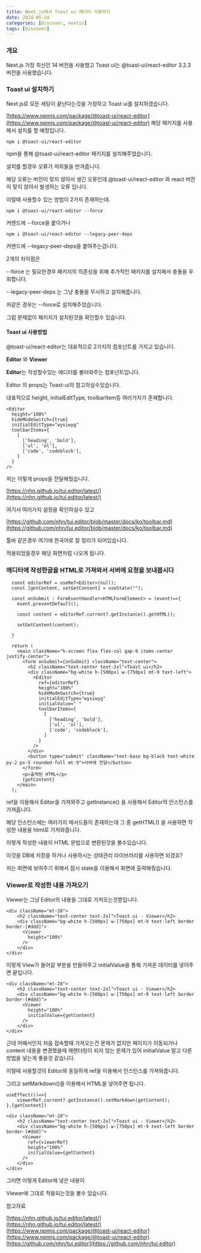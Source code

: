 ```yaml
---
title: Next.js에서 Toast ui 에디터 사용하기
date: 2024-05-24
categories: [Discover, nextjs]
tags: [Discover]
---
```


### 개요

Next.js 가장 최신인 14 버전을 사용했고 Toast ui는 @toast-ui/react-editor 3.2.3 버전을 사용했습니다.

### Toast ui 설치하기

Next.js로 모든 세팅이 끝난다는것을 가정하고 Toast ui를 설치하겠습니다.

[https://www.npmjs.com/package/@toast-ui/react-editor](https://www.npmjs.com/package/@toast-ui/react-editor)
해당 패키지를 사용해서 설치를 할 예정입니다.

`npm i @toast-ui/react-editor`

npm을 통해 @toast-ui/react-editor 패키지를 설치해주었습니다.

설치를 할경우 오류가 저희들을 반겨줍니다.

<!-- ![240923-035447](/posts/next-toast-ui/240923-035447.png) -->

해당 오류는 버전이 맞지 않아서 생긴 오류인데 @toast-ui/react-editor 와 react 버전이 맞지 않아서 발생하는 오류 입니다.

이럴때 사용할수 있는 방법이 2가지 존재하는데.

`npm i @toast-ui/react-editor --force`

커맨드에 --force을 붙이거나

`npm i @toast-ui/react-editor --legacy-peer-deps`

커맨드에 --legacy-peer-deps을 붙여주는겁니다.

2개의 차이점은

\--force 는 필요한경우 패키지의 의존성을 위해 추가적인 패키지를 설치해서 충돌을 우회합니다.

\--legacy-peer-deps 는 그냥 충돌을 무시하고 설치해줍니다.

저같은 경우는 --force로 설치해주었습니다.

<!-- ![240923-035525](/posts/next-toast-ui/240923-035525.png) -->

그럼 문제없이 패키지가 설치된것을 확인할수 있습니다.

#### Toast ui 사용방법

@toast-ui/react-editor는 대표적으로 2가지의 컴포넌트를 가지고 있습니다.

**Editor** 와 **Viewer**

**Editor**는 작성할수있는 에디터를 불러와주는 컴포넌트입니다.

Editor 의 props는 Toast-ui의 참고하실수있습니다.

대표적으로 height, initialEditType, toolbarItem등 여러가지가 존재합니다.

```tsx
<Editor
  height="100%"
  hideModeSwitch={true}
  initialEditType="wysiwyg"
  toolbarItems={
    [
      ['heading', 'bold'],
      ['ul', 'ol'],
      ['code', 'codeblock'],
    ]
  }
/>
```

저는 이렇게 props을 전달해줬습니다.

[https://nhn.github.io/tui.editor/latest/](https://nhn.github.io/tui.editor/latest/)

여기서 여러가지 설정을 확인하실수 있고

[https://github.com/nhn/tui.editor/blob/master/docs/ko/toolbar.md](https://github.com/nhn/tui.editor/blob/master/docs/ko/toolbar.md)

툴바 같은경우 여기에 한국어로 잘 정리가 되어있습니다.

<!-- ![240923-035649](/posts/next-toast-ui/240923-035649.png) -->

적용되었을경우 해당 화면처럼 나오게 됩니다.

### 에디터에 작성한글을 HTML로 가져와서 서버에 요청을 보내봅시다

```tsx
  const editorRef = useRef<Editor>(null);
  const [getContent, setGetContent] = useState("");

  const onSubmit : FormEventHandler<HTMLFormElement> = (event)=>{
    event.preventDefault();

    const content = editorRef.current?.getInstance().getHTML();

    setGetContent(content);

  }

  return (
    <main className="h-screen flex flex-col gap-9 items-center justify-center">
      <form onSubmit={onSubmit} className="text-center">
        <h2 className="text-center text-2xl">Toast ui</h2>
        <div className="bg-white h-[500px] w-[750px] mt-9 text-left">
          <Editor
            ref={editorRef}
            height="100%"
            hideModeSwitch={true}
            initialEditType="wysiwyg"
            initialValue=" "
            toolbarItems={
              [
                ['heading', 'bold'],
                ['ul', 'ol'],
                ['code', 'codeblock'],
              ]
            }
          />
        </div>
        <button type="submit" className="text-base bg-black text-white py-2 px-5 rounded-full mt-9">서버에 전달</button>
      </form>
      <p>출력된 HTML</p>
      {getContent}
    </main>
  );
```

ref을 이용해서 Editor을 가져와주고 getInstance() 을 사용해서 Editor의 인스턴스를 가져옵니다.

해당 인스턴스에는 여러가지 메서드들이 존재하는데 그 중 getHTML() 을 사용하면 작성한 내용을 html로 가져와줍니다.

<!-- ![240923-035709](/posts/next-toast-ui/240923-035709.png) -->

이렇게 작성한 내용이 HTML 문법으로 변환된것을 볼수있습니다.

이것을 DB에 저장을 하거나 사용하시는 상태관리 라이브러리를 사용하면 되겠죠?

저는 화면에 보여주기 위해서 잠시 state을 이용해서 화면에 출력해줬습니다.

### Viewer로 작성한 내용 가져오기

Viewer는 그냥 Editor의 내용을 그대로 가져오는것뿐입니다.

```tsx
<div className="mt-28">
    <h2 className="text-center text-2xl">Toast ui - Viewer</h2>
    <div className="bg-white h-[500px] w-[750px] mt-9 text-left border border-[#ddd]">
      <Viewer
        height="100%"
      />
    </div>
</div>
```

<!-- ![240923-035729](/posts/next-toast-ui/240923-035729.png) -->

이렇게 View가 들어갈 부분을 만들어주고 initialValue을 통해 가져온 데이터를 넣어주면 끝입니다.

```tsx
<div className="mt-28">
    <h2 className="text-center text-2xl">Toast ui - Viewer</h2>
    <div className="bg-white h-[500px] w-[750px] mt-9 text-left border border-[#ddd]">
      <Viewer
        height="100%"
        initialValue={getContent}
      />
    </div>
</div>
```

근데 어째서인지 처음 접속할때 가져오는건 문제가 없지만 페이지가 이동되거나 content 내용을 변경했을때 재랜더링이 되지 않는 문제가 있어 initialValue 말고 다른 방법을 넣는게 좋을것 같습니다.

이럴때 사용할것이 Editor와 동일하게 ref을 이용해서 인스턴스를 가져와줍니다.

그리고 setMarkdown()을 이용해서 HTML을 넣어주면 됩니다.

```tsx
useEffect(()=>{
    viewerRef.current?.getInstance().setMarkdown(getContent);
},[getContent])

<div className="mt-28">
    <h2 className="text-center text-2xl">Toast ui - Viewer</h2>
    <div className="bg-white h-[500px] w-[750px] mt-9 text-left border border-[#ddd]">
      <Viewer
        ref={viewerRef}
        height="100%"
        initialValue={getContent}
      />
    </div>
</div>
```

<!-- ![240923-035751](/posts/next-toast-ui/240923-035751.png) -->

그러면 이렇게 Editor에 넣은 내용이

<!-- ![240923-035806](/posts/next-toast-ui/240923-035806.png) -->

Viewer에 그대로 적용되는것을 볼수 있습니다.

참고자료

[https://nhn.github.io/tui.editor/latest/](https://nhn.github.io/tui.editor/latest/)
[https://www.npmjs.com/package/@toast-ui/react-editor](https://www.npmjs.com/package/@toast-ui/react-editor)
[https://github.com/nhn/tui.editor](https://github.com/nhn/tui.editor)